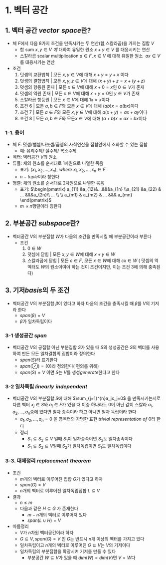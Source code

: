 # 1. 벡터 공간

## 1. 벡터 공간 $vector\,\,space$란?

- 체 $F$에서 다음 8가지 조건을 만족시키는 두 연산(합,스칼라곱)을 가지는 집합 $V$
	- 합  sum  $x,y\in V\,\,에 \,\,$대하여 유일한 원소 $x+y \in V$ 를 대응시키는 연산
	- 스칼라곱 scalar multiplication  $a \in F,\,x\in V$ 에 대해 유일한 원소 $\,\,ax \in V$를 대응시키는 연산
- 조건
  1. 덧셈의 교환법칙      | 모든 $x,y \in V$에 대해 $x+y=y+x$ 이다
  2. 덧셈의 결합법칙      | 모든 $x,y,z \in V$에 대해 $(x+y)+z=x+(y+z)$
  3. 덧셈의 항등원 존재 | 모든 $x \in V$에 대해 $x+0=x$인 $0 \in V$가 존재
  4. 덧셈의 역원 존재     | 모든 $x\in V$에 대해 $x+y=0$인 $y \in V$가 존재
  5. 스칼라곱 항등원   | 모든 $x \in V$에 대해 $1x=x$이다
  6. 조건 6                   | 모든 $a,b\in F$와 모든 $x \in V$에 대해 $(ab)x=a(bx)$이다
  7. 조건 7                   | 모든 $a\in F$와 모든 $x,y \in V$에 대해 $a(x+y)=ax+ay$이다
  8. 조건 8                   | 모든 $a,b \in F$와 모든$x \in V$에 대해 $(a+b)x=ax+bx$이다

### 1-1. 용어

- 체 $F$: 덧셈/뺄셈/나눗셈/곱셈의 사칙연산을 집합안에서 소화할 수 있는 집합
	- 예: 유리수체/ 실수체/ 복소수체
- 벡터: 벡터공간 $V$의 원소
- 튜플: 체의 원소를 순서대로 1차원으로 나열한 묶음
	- 표기: $(x_1,x_2,...,x_n),\,\,where\,\,x_1,x_2,...,x_n\in F$
	- $n-tuple$이라 칭한다
- 행렬: 체의 원소를 순서대로 2차원으로 나열한 묶음
	- 표기: $\begin{pmatrix} a_{11} &a_{12}&...&&&a_{1n} \\a_{21} &a_{22} & ... &&&a_{2n}\\ ... \\ \\ a_{m1} & a_{m2} & ... &&& a_{mn} \end{pmatrix}$
	- $m\,\times n$행렬이라 칭한다

## 2. 부분공간 $subspace$란?

- 벡터공간 $V$의 부분집합 $W$가 다음의 조건을 만족시킬 때 부분공간이라 부른다
	- 조건
		1. $0 \in W$
		2. 덧셈에 닫힘 | 모든 $x,y \in W$에 대해 $x+y  \in W$
		3. 스칼라곱에 닫힘 | 모든 $c \in F$, 모든 $x \in W$에 대해 $cx \in W$
	    ( 덧셈의 역벡터도 $W$의 원소이여야 하는 것이 조건이지만, 이는 조건 3에 의해 충족된다)

## 3. 기저$basis$의 두 조건

- 벡터공간 $V$의 부분집합 $\beta$이 있다고 하자 다음의 조건을 충족시킬 때 $\beta$를 $V$의 기저라 한다
	- $span(\beta)=V$
	- $\beta$가 일차독립이다

### 3-1 생성공간 $span$

- 벡터공간 $V$의 공집합 아닌 부분집합 $S$가 있을 때 $S$의 생성공간은 $S$의 벡터를 사용하여 만든 모든 일차결합의 집합이라 정의한다
	- $span(S)$라 표기한다
	- $span(\oslash)= \{0\}$라 정의한다( 편의를 위해)
	- $span(S)=V$ 이면 $S$는 $V$를 생성$generate$한다고 한다

### 3-2 일차독립 $linearly\,\,independent$

- 벡터공간 $V$의 부분집합 $S$에 대해 $\sum_{j=1}^{n}a_jx_j=0$ 을 만족시키는서로 다른 벡터 $x_j \in S$와 $a_j \in F$가 있을 때 이중 하나라도 $0$이 아닌 값이 스칼라 $a_1,a_2,...,a_n$중에 있다면 일차 종속이라 하고 아니면 일차 독립이라 한다
	- $a_1,a_2,...,a_n=0$ 을 영벡터의 자명한 표현 $trivial\,\,representation\,\,of\,\,0$라 한다
	- 정리
		- $S_1\subseteq S_2\subseteq V$ 일때 $S_1$이 일차종속이면 $S_2$도 일차종속이다
		- $S_1\subseteq S_2\subseteq V$일때 $S_2$가 일차독립이면 $S_1$도 일차독립이다

### 3-3. 대체정리 $replacement\,\,theorem$

- 조건
	- $m$개의 벡터로 이루어진 집합 $G$가 있다고 하자
	- $span(G)=V$
	- $n$개의 벡터로 이루어진 일차독립집합 $L \subseteq V$
- 결과
	- $n \le m$
	- 다음과 같은 $H \subseteq G$ 가 존재한다
		- $m-n$개의 벡터로 이루어져 있다
		- $span(L\cup H)=V$
- 따름정리
	- $V$가 $n$차원 벡터공간이라 하자
	- $G\subseteq V,span(G)=V$ 인 $G$는 반드시 $n$개 이상의 벡터를 가지고 있다
	- 일차독립이고 $n$개의 벡터로 이루어진 $G \subseteq V$는 $V$의 기저이다
	- 일차독립의 부분집합을 확장시켜 기저를 만들 수 있다
		- 부분공간 $W \subseteq V$가 있을 때 $dim(W)=dim(V)$면 $V=W$다
